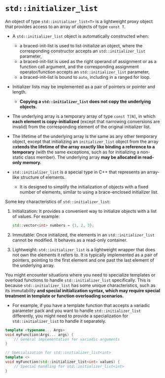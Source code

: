 # `std::initializer_list`

An object of type `std::initializer_list<T>` is a lightweight proxy object that provides access to an array of objects of type `const T`.

- A `std::initializer_list` object is automatically constructed when:

  - a braced-init-list is used to list-initialize an object, where the corresponding constructor accepts an `std::initializer_list` parameter,
  - a braced-init-list is used as the right operand of assignment or as a function call argument, and the corresponding assignment operator/function accepts an `std::initializer_list` parameter,
  - a braced-init-list is bound to `auto`, including in a ranged for loop.

- Initializer lists may be implemented as a pair of pointers or pointer and length.
  - **Copying a `std::initializer_list` does not copy the underlying objects.**

- The underlying array is a temporary array of type `const T[N]`, in which **each element is copy-initialized** (except that narrowing conversions are invalid) from the corresponding element of the original initializer list.
- The lifetime of the underlying array is the same as any other temporary object, except that initializing an `initializer_list` object from the array e**xtends the lifetime of the array exactly like binding a reference to a temporary** (with the same exceptions, such as for initializing a non-static class member). The underlying array **may be allocated in read-only memory.**
- `std::initializer_list` is a special type in C++ that represents an array-like structure of elements.
  - It is designed to simplify the initialization of objects with a fixed number of elements, similar to using a brace-enclosed initializer list.

Some key characteristics of `std::initializer_list`:

1. Initialization: It provides a convenient way to initialize objects with a list of values. For example:
   ```cpp
   std::vector<int> numbers = {1, 2, 3};
   ```

2. Immutable: Once initialized, the elements in an `std::initializer_list` cannot be modified. It behaves as a read-only container.

3. Lightweight: `std::initializer_list` is a lightweight wrapper that does not own the elements it refers to. It is typically implemented as a pair of pointers, pointing to the first element and one past the last element of the underlying array.

You might encounter situations where you need to specialize templates or overload functions to handle `std::initializer_list` specifically. This is because `std::initializer_list` has some unique characteristics, such as its immutability **and special initialization syntax, which may require special treatment in template or function overloading scenarios.**

- For example, if you have a template function that accepts a variadic parameter pack and you want to handle `std::initializer_list` differently, you might need to provide a specialization for `std::initializer_list` to handle it separately.


```cpp
template <typename... Args>
void myFunction(Args... args) {
    // General implementation for variadic arguments
}

// Specialization for std::initializer_list<int>
template <>
void myFunction(std::initializer_list<int> values) {
    // Special handling for std::initializer_list<int>
}
```
